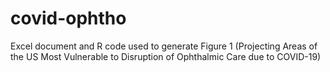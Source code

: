 # covid-ophtho
Excel document and R code used to generate Figure 1 (Projecting Areas of the US Most Vulnerable to Disruption of Ophthalmic Care due to COVID-19)
